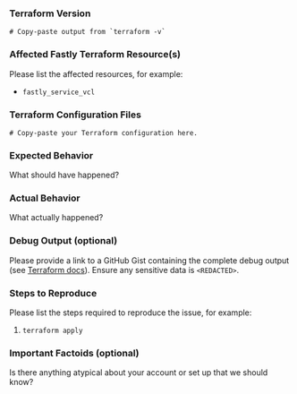 ### Terraform Version

```shell
# Copy-paste output from `terraform -v`
```

### Affected Fastly Terraform Resource(s)

Please list the affected resources, for example:

- `fastly_service_vcl`

### Terraform Configuration Files

```hcl
# Copy-paste your Terraform configuration here.
```

### Expected Behavior

What should have happened?

### Actual Behavior

What actually happened?

### Debug Output (optional)

Please provide a link to a GitHub Gist containing the complete debug output (see [Terraform docs](https://www.terraform.io/docs/internals/debugging.html)). Ensure any sensitive data is `<REDACTED>`.

### Steps to Reproduce

Please list the steps required to reproduce the issue, for example:

1. `terraform apply`

### Important Factoids (optional)

Is there anything atypical about your account or set up that we should know?
